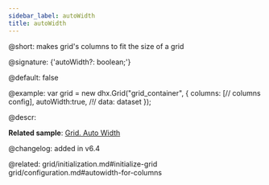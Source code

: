 ```yaml
---
sidebar_label: autoWidth
title: autoWidth
---          
```


@short: makes grid's columns to fit the size of a grid

@signature: {'autoWidth?: boolean;'}

@default: false

@example:
var grid = new dhx.Grid("grid_container", {
    columns: [// columns config],
    autoWidth:true, /*!*/
    data: dataset
});



@descr: 

**Related sample**: [Grid. Auto Width](https://snippet.dhtmlx.com/4as4y3l4)

@changelog: added in v6.4

@related: grid/initialization.md#initialize-grid
grid/configuration.md#autowidth-for-columns

